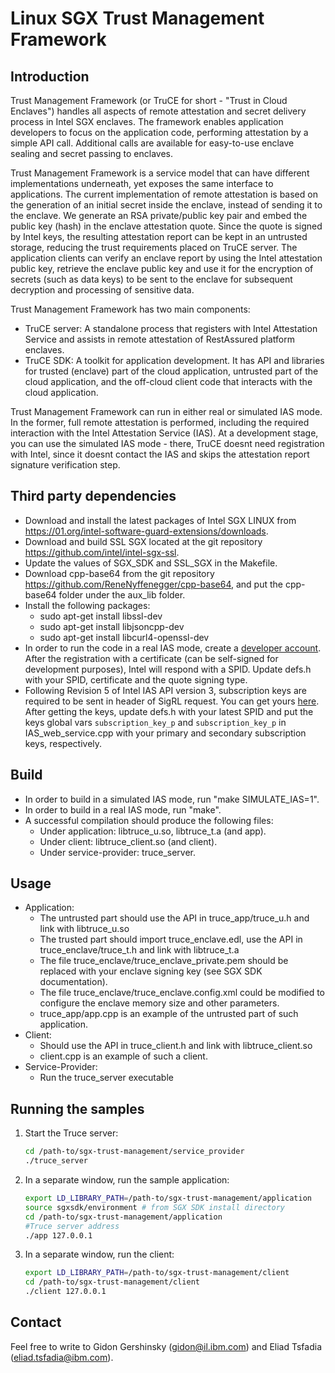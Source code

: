 # Linux SGX Trust Management Framework
## Introduction
Trust Management Framework (or TruCE for short - "Trust in Cloud Enclaves") handles all aspects of remote attestation and secret delivery process in Intel SGX enclaves. The framework enables application developers to focus on the application code, performing attestation by a simple API call. Additional calls are available for easy-to-use enclave sealing and secret passing to enclaves.

Trust Management Framework is a service model that can have different implementations underneath, yet exposes the same interface to applications. The current implementation of remote attestation is based on the generation of an initial secret inside the enclave, instead of sending it to the enclave. We generate an RSA private/public key pair and embed the public key (hash) in the enclave attestation quote. Since the quote is signed by Intel keys, the resulting attestation report can be kept in an untrusted storage, reducing the trust requirements placed on TruCE server. The application clients can verify an enclave report by using the Intel attestation public key, retrieve the enclave public key and use it for the encryption of secrets (such as data keys) to be sent to the enclave for subsequent decryption and processing of sensitive data.

Trust Management Framework has two main components:

* TruCE server: A standalone process that registers with Intel Attestation Service and assists in remote attestation of RestAssured platform enclaves.
* TruCE SDK: A toolkit for application development. It has API and libraries for trusted (enclave) part of the cloud application, untrusted part of the cloud application, and the off-cloud client code that interacts with the cloud application.

Trust Management Framework can run in either real or simulated IAS mode. In the former, full remote attestation is performed, including the required interaction with the Intel Attestation Service (IAS). At a development stage, you can use the simulated IAS mode - there, TruCE doesnt need registration with Intel, since it doesnt contact the IAS and skips the attestation report signature verification step.


## Third party dependencies
* Download and install the latest packages of Intel SGX LINUX from https://01.org/intel-software-guard-extensions/downloads.
* Download and build SSL SGX located at the git repository https://github.com/intel/intel-sgx-ssl.
* Update the values of SGX_SDK and SSL_SGX in the Makefile.
* Download cpp-base64 from the git repository https://github.com/ReneNyffenegger/cpp-base64, and put the cpp-base64 folder under the aux_lib folder.
* Install the following packages:
	- sudo apt-get install libssl-dev
	- sudo apt-get install libjsoncpp-dev
	- sudo apt-get install libcurl4-openssl-dev
* In order to run the code in a real IAS mode, create a [developer account](https://software.intel.com/en-us/sgx). After the registration with a certificate (can be self-signed for development purposes), Intel will
respond with a SPID. Update defs.h with your SPID, certificate and the quote signing type.
* Following Revision 5 of Intel IAS API version 3, subscription keys are required to be sent in header of SigRL request. You can get yours [here](https://api.portal.trustedservices.intel.com/). After getting the keys, update defs.h with your latest SPID and put the keys global vars `subscription_key_p` and `subscription_key_p` in IAS_web_service.cpp with your primary and secondary subscription keys, respectively.

## Build
* In order to build in a simulated IAS mode, run "make SIMULATE_IAS=1".
* In order to build in a real IAS mode, run "make".
* A successful compilation should produce the following files:
	- Under application: libtruce_u.so, libtruce_t.a (and app).
	- Under client: libtruce_client.so (and client).
	- Under service-provider: truce_server.

## Usage
* Application:
	- The untrusted part should use the API in truce_app/truce_u.h and link with libtruce_u.so
	- The trusted part should import truce_enclave.edl, use the API in truce_enclave/truce_t.h  and link with libtruce_t.a
	- The file truce_enclave/truce_enclave_private.pem should be replaced with your enclave signing key (see SGX SDK documentation).
	- The file truce_enclave/truce_enclave.config.xml could be modified to configure the enclave memory size and other parameters.
	- truce_app/app.cpp is an example of the untrusted part of such application.
* Client:
	- Should use the API in truce_client.h and link with libtruce_client.so
	- client.cpp is an example of such a client.
* Service-Provider:
	- Run the truce_server executable


## Running the samples

1. Start the Truce server:

    ```sh
    cd /path-to/sgx-trust-management/service_provider
    ./truce_server
    ```

2. In a separate window, run the sample application:

    ```sh
    export LD_LIBRARY_PATH=/path-to/sgx-trust-management/application
    source sgxsdk/environment # from SGX SDK install directory
    cd /path-to/sgx-trust-management/application
    #Truce server address
    ./app 127.0.0.1
    ```

3. In a separate window, run the client:

    ```sh
    export LD_LIBRARY_PATH=/path-to/sgx-trust-management/client
    cd /path-to/sgx-trust-management/client
    ./client 127.0.0.1 
    ```

## Contact
Feel free to write to Gidon Gershinsky (gidon@il.ibm.com) and Eliad Tsfadia (eliad.tsfadia@ibm.com).
